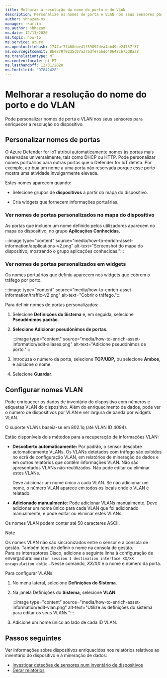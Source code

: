 ```yaml
---
title: Melhorar a resolução do nome do porto e do VLAN
description: Personalize os nomes de porta e VLAN nos seus sensores para enriquecer a resolução do dispositivo.
author: shhazam-ms
manager: rkarlin
ms.author: shhazam
ms.date: 12/13/2020
ms.topic: how-to
ms.service: azure
ms.openlocfilehash: 1747af77468ebe41f59892dea4bb49ce24757f37
ms.sourcegitcommit: 8be279f92d5c07a37adfe766dc40648c673d8aa8
ms.translationtype: MT
ms.contentlocale: pt-PT
ms.lasthandoff: 12/31/2020
ms.locfileid: "97842428"
---
```

# <a name="enhance-port-and-vlan-name-resolution"></a>Melhorar a resolução do nome do porto e do VLAN

Pode personalizar nomes de porta e VLAN nos seus sensores para enriquecer a resolução do dispositivo.

## <a name="customize-port-names"></a>Personalizar nomes de portas

O Azure Defender for IoT atribui automaticamente nomes às portas mais reservadas universalmente, tais como DHCP ou HTTP. Pode personalizar nomes portuários para outras portas que o Defender for IoT deteta. Por exemplo, atribua um nome a uma porta não reservada porque esse porto mostra uma atividade invulgarmente elevada.

Estes nomes aparecem quando:

  - Selecione grupos de **dispositivos** a partir do mapa do dispositivo.

  - Cria widgets que fornecem informações portuárias.

### <a name="view-custom-port-names-in-the-device-map"></a>Ver nomes de portas personalizados no mapa do dispositivo

As portas que incluem um nome definido pelos utilizadores aparecem no mapa do dispositivo, no grupo **Aplicações Conhecidas.**

:::image type="content" source="media/how-to-enrich-asset-information/applications-v2.png" alt-text="Screenshot do mapa do dispositivo, mostrando o grupo aplicações conhecidas.":::

### <a name="view-custom-port-names-in-widgets"></a>Ver nomes de portas personalizados em widgets

Os nomes portuários que definiu aparecem nos widgets que cobrem o tráfego por porto.

:::image type="content" source="media/how-to-enrich-asset-information/traffic-v2.png" alt-text="Cobrir o tráfego.":::

Para definir nomes de portas personalizados:

1. Selecione **Definições do Sistema** e, em seguida, selecione **Pseudónimos padrão**.

2. **Selecione Adicionar pseudónimos de portas**.

    :::image type="content" source="media/how-to-enrich-asset-information/edit-aliases.png" alt-text="Adicione pseudónimos de porto.":::

3. Introduza o número da porta, selecione **TCP/UDP,** ou selecione **Ambos**, e adicione o nome.

4. Selecione **Guardar**.

## <a name="configure-vlan-names"></a>Configurar nomes VLAN

Pode enriquecer os dados de inventário do dispositivo com números e etiquetas VLAN do dispositivo. Além do enriquecimento de dados, pode ver o número de dispositivos por VLAN e ver largura de banda por widgets VLAN.

O suporte VLANs baseia-se em 802.1q (até VLAN ID 4094).

Estão disponíveis dois métodos para a recuperação de informações VLAN:

- **Descoberto automaticamente:** Por padrão, o sensor descobre automaticamente VLANs. Os VLANs detetados com tráfego são exibidos no ecrã de configuração VLAN, em relatórios de mineração de dados e em outros relatórios que contêm informações VLAN. Não são apresentados VLANs não-reutilizados. Não pode editar ou eliminar estes VLANs. 

  Deve adicionar um nome único a cada VLAN. Se não adicionar um nome, o número VLAN aparece em todos os locais onde o VLAN é relatado.

- **Adicionado manualmente**: Pode adicionar VLANs manualmente. Deve adicionar um nome único para cada VLAN que foi adicionado manualmente, e pode editar ou eliminar estes VLANs.

Os nomes VLAN podem conter até 50 caracteres ASCII.

> [!NOTE]
> Os nomes VLAN não são sincronizados entre o sensor e a consola de gestão. Também tens de definir o nome na consola de gestão.  
Para os interruptores Cisco, adicione a seguinte linha à configuração de envergadura: `monitor session 1 destination interface XX/XX encapsulation dot1q` . Nesse comando, *XX/XX* é o nome e número da porta.

Para configurar VLANs:

1. No menu lateral, selecione **Definições do Sistema**.

2. Na janela Definições do **Sistema,** selecione **VLAN**.

    :::image type="content" source="media/how-to-enrich-asset-information/edit-vlan.png" alt-text="Utilize as definições do sistema para editar os seus VLANs.":::

3. Adicione um nome único ao lado de cada ID VLAN.

## <a name="next-steps"></a>Passos seguintes

Ver informações sobre dispositivos enriquecidos nos relatórios relativos ao inventário do dispositivo e à mineração de dados:

- [Investigar deteções de sensores num inventário de dispositivos](how-to-investigate-sensor-detections-in-a-device-inventory.md)
- [Gerar relatórios](how-to-generate-reports.md)
